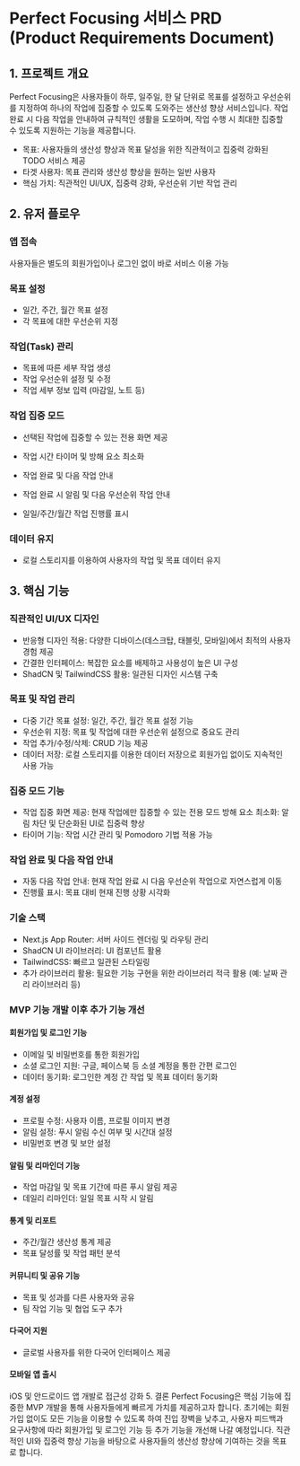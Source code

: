 # Perfect Focusing 서비스 PRD (Product Requirements Document)

## 1. 프로젝트 개요

Perfect Focusing은 사용자들이 하루, 일주일, 한 달 단위로 목표를 설정하고 우선순위를 지정하여 하나의 작업에 집중할 수 있도록 도와주는 생산성 향상 서비스입니다. 작업 완료 시 다음 작업을 안내하여 규칙적인 생활을 도모하며, 작업 수행 시 최대한 집중할 수 있도록 지원하는 기능을 제공합니다.

- 목표: 사용자들의 생산성 향상과 목표 달성을 위한 직관적이고 집중력 강화된 TODO 서비스 제공
- 타겟 사용자: 목표 관리와 생산성 향상을 원하는 일반 사용자
- 핵심 가치: 직관적인 UI/UX, 집중력 강화, 우선순위 기반 작업 관리

## 2. 유저 플로우
### 앱 접속

사용자들은 별도의 회원가입이나 로그인 없이 바로 서비스 이용 가능

### 목표 설정

- 일간, 주간, 월간 목표 설정
- 각 목표에 대한 우선순위 지정

### 작업(Task) 관리

- 목표에 따른 세부 작업 생성
- 작업 우선순위 설정 및 수정
- 작업 세부 정보 입력 (마감일, 노트 등)


### 작업 집중 모드

- 선택된 작업에 집중할 수 있는 전용 화면 제공
- 작업 시간 타이머 및 방해 요소 최소화
- 작업 완료 및 다음 작업 안내

- 작업 완료 시 알림 및 다음 우선순위 작업 안내
- 일일/주간/월간 작업 진행률 표시

### 데이터 유지

- 로컬 스토리지를 이용하여 사용자의 작업 및 목표 데이터 유지

## 3. 핵심 기능

### 직관적인 UI/UX 디자인

- 반응형 디자인 적용: 다양한 디바이스(데스크탑, 태블릿, 모바일)에서 최적의 사용자 경험 제공
- 간결한 인터페이스: 복잡한 요소를 배제하고 사용성이 높은 UI 구성
- ShadCN 및 TailwindCSS 활용: 일관된 디자인 시스템 구축

### 목표 및 작업 관리

- 다중 기간 목표 설정: 일간, 주간, 월간 목표 설정 기능
- 우선순위 지정: 목표 및 작업에 대한 우선순위 설정으로 중요도 관리
- 작업 추가/수정/삭제: CRUD 기능 제공
- 데이터 저장: 로컬 스토리지를 이용한 데이터 저장으로 회원가입 없이도 지속적인 사용 가능

### 집중 모드 기능

- 작업 집중 화면 제공: 현재 작업에만 집중할 수 있는 전용 모드
방해 요소 최소화: 알림 차단 및 단순화된 UI로 집중력 향상
- 타이머 기능: 작업 시간 관리 및 Pomodoro 기법 적용 가능

### 작업 완료 및 다음 작업 안내

- 자동 다음 작업 안내: 현재 작업 완료 시 다음 우선순위 작업으로 자연스럽게 이동
- 진행률 표시: 목표 대비 현재 진행 상황 시각화

### 기술 스택

- Next.js App Router: 서버 사이드 렌더링 및 라우팅 관리
- ShadCN UI 라이브러리: UI 컴포넌트 활용
- TailwindCSS: 빠르고 일관된 스타일링
- 추가 라이브러리 활용: 필요한 기능 구현을 위한 라이브러리 적극 활용 (예: 날짜 관리 라이브러리 등)

### MVP 기능 개발 이후 추가 기능 개선

#### 회원가입 및 로그인 기능

- 이메일 및 비밀번호를 통한 회원가입
- 소셜 로그인 지원: 구글, 페이스북 등 소셜 계정을 통한 간편 로그인
- 데이터 동기화: 로그인한 계정 간 작업 및 목표 데이터 동기화

#### 계정 설정

- 프로필 수정: 사용자 이름, 프로필 이미지 변경
- 알림 설정: 푸시 알림 수신 여부 및 시간대 설정
- 비밀번호 변경 및 보안 설정

#### 알림 및 리마인더 기능

- 작업 마감일 및 목표 기간에 따른 푸시 알림 제공
- 데일리 리마인더: 일일 목표 시작 시 알림

#### 통계 및 리포트

- 주간/월간 생산성 통계 제공
- 목표 달성률 및 작업 패턴 분석

#### 커뮤니티 및 공유 기능

- 목표 및 성과를 다른 사용자와 공유
- 팀 작업 기능 및 협업 도구 추가
  
#### 다국어 지원

- 글로벌 사용자를 위한 다국어 인터페이스 제공

#### 모바일 앱 출시

iOS 및 안드로이드 앱 개발로 접근성 강화
5. 결론
Perfect Focusing은 핵심 기능에 집중한 MVP 개발을 통해 사용자들에게 빠르게 가치를 제공하고자 합니다. 초기에는 회원가입 없이도 모든 기능을 이용할 수 있도록 하여 진입 장벽을 낮추고, 사용자 피드백과 요구사항에 따라 회원가입 및 로그인 기능 등 추가 기능을 개선해 나갈 예정입니다. 직관적인 UI와 집중력 향상 기능을 바탕으로 사용자들의 생산성 향상에 기여하는 것을 목표로 합니다.
